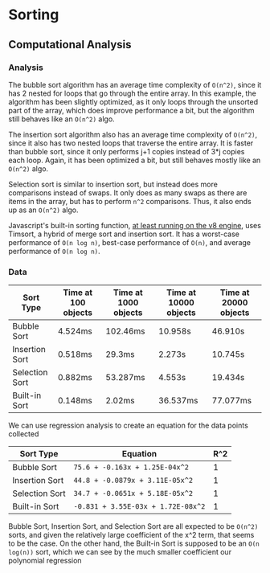 # Sorting

## Computational Analysis

### Analysis
The bubble sort algorithm has an average time complexity of `O(n^2)`, since it has 2 nested for loops that go through the entire array. In this example, the algorithm has been slightly optimized, as it only loops through the unsorted part of the array, which does improve performance a bit, but the algorithm still behaves like an `O(n^2)` algo.

The insertion sort algorithm also has an average time complexity of `O(n^2)`, since it also has two nested loops that traverse the entire array. It is faster than bubble sort, since it only performs j+1 copies instead of 3*j copies each loop. Again, it has been optimized a bit, but still behaves mostly like an `O(n^2)` algo.

Selection sort is similar to insertion sort, but instead does more comparisons instead of swaps. It only does as many swaps as there are items in the array, but has to perform `n^2` comparisons. Thus, it also ends up as an `O(n^2)` algo.

Javascript's built-in sorting function, [at least running on the v8 engine](https://v8.dev/blog/array-sort), uses Timsort, a hybrid of merge sort and insertion sort. It has a worst-case performance of `O(n log n)`, best-case performance of `O(n)`, and average performance of `O(n log n)`.

### Data

| Sort Type      | Time at 100 objects | Time at 1000 objects | Time at 10000 objects | Time at 20000 objects |
| -------------- | ------------------- | -------------------- | --------------------- | --------------------- |
| Bubble Sort    | 4.524ms             | 102.46ms             | 10.958s               | 46.910s               |
| Insertion Sort | 0.518ms             | 29.3ms               | 2.273s                | 10.745s               |
| Selection Sort | 0.882ms             | 53.287ms             | 4.553s                | 19.434s               |
| Built-in Sort  | 0.148ms             | 2.02ms               | 36.537ms              | 77.077ms              |

We can use regression analysis to create an equation for the data points collected

| Sort Type      | Equation                           | R^2 |
| -------------- | ---------------------------------- | --- |
| Bubble Sort    | `75.6 + -0.163x + 1.25E-04x^2`     | 1   |
| Insertion Sort | `44.8 + -0.0879x + 3.11E-05x^2`    | 1   |
| Selection Sort | `34.7 + -0.0651x + 5.18E-05x^2`    | 1   |
| Built-in Sort  | `-0.831 + 3.55E-03x + 1.72E-08x^2` | 1   |

Bubble Sort, Insertion Sort, and Selection Sort are all expected to be `O(n^2)` sorts, and given the relatively large coefficient of the x^2 term, that seems to be the case. On the other hand, the Built-in Sort is supposed to be an `O(n log(n))` sort, which we can see by the much smaller coefficient our polynomial regression
